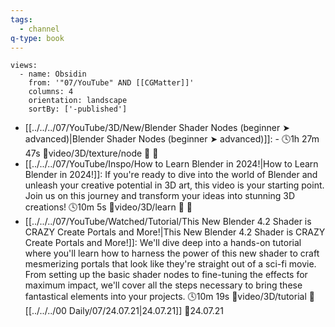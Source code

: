 ```yaml
---
tags:
  - channel
q-type: book
---
```

```page-gallery
views:
  - name: Obsidin
    from: '"07/YouTube" AND [[CGMatter]]'
    columns: 4
    orientation: landscape
    sortBy: ['-published']
```
- [[../../../07/YouTube/3D/New/Blender Shader Nodes (beginner ➤ advanced)|Blender Shader Nodes (beginner ➤ advanced)]]:  \- 🕓1h 27m 47s 📍video/3D/texture/node 📝 📌
- [[../../../07/YouTube/Inspo/How to Learn Blender in 2024!|How to Learn Blender in 2024!]]:  If you're ready to dive into the world of Blender and unleash your creative potential in 3D art, this video is your starting point. Join us on this journey and transform your ideas into stunning 3D creations! 🕓10m 5s 📍video/3D/learn 📝 📌
- [[../../../07/YouTube/Watched/Tutorial/This New Blender 4.2 Shader is CRAZY  Create Portals and More!|This New Blender 4.2 Shader is CRAZY  Create Portals and More!]]:  We'll dive deep into a hands-on tutorial where you'll learn how to harness the power of this new shader to craft mesmerizing portals that look like they're straight out of a sci-fi movie. From setting up the basic shader nodes to fine-tuning the effects for maximum impact, we'll cover all the steps necessary to bring these fantastical elements into your projects. 🕓10m 19s 📍video/3D/tutorial 📝[[../../../00 Daily/07/24.07.21|24.07.21]] 📌24.07.21


